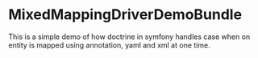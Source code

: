 MixedMappingDriverDemoBundle
============================

This is a simple demo of how doctrine in symfony handles case when on entity is mapped using annotation, yaml and xml at one time.
